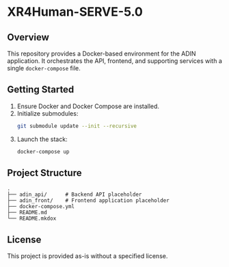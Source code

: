 # XR4Human-SERVE-5.0


## Overview
This repository provides a Docker-based environment for the ADIN application. It orchestrates the API, frontend, and supporting services with a single `docker-compose` file.

## Getting Started
1. Ensure Docker and Docker Compose are installed.
2. Initialize submodules:
   ```sh
   git submodule update --init --recursive
   ```
3. Launch the stack:
   ```sh
   docker-compose up
   ```

## Project Structure
```
.
├── adin_api/      # Backend API placeholder
├── adin_front/    # Frontend application placeholder
├── docker-compose.yml
├── README.md
└── README.mkdox
```

## License
This project is provided as-is without a specified license.

